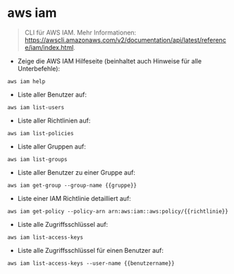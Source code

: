 # aws iam

> CLI für AWS IAM.
> Mehr Informationen: <https://awscli.amazonaws.com/v2/documentation/api/latest/reference/iam/index.html>.

- Zeige die AWS IAM Hilfeseite (beinhaltet auch Hinweise für alle Unterbefehle):

`aws iam help`

- Liste aller Benutzer auf:

`aws iam list-users`

- Liste aller Richtlinien auf:

`aws iam list-policies`

- Liste aller Gruppen auf:

`aws iam list-groups`

- Liste aller Benutzer zu einer Gruppe auf:

`aws iam get-group --group-name {{gruppe}}`

- Liste einer IAM Richtlinie detailliert auf:

`aws iam get-policy --policy-arn arn:aws:iam::aws:policy/{{richtlinie}}`

- Liste alle Zugriffsschlüssel auf:

`aws iam list-access-keys`

- Liste alle Zugriffsschlüssel für einen Benutzer auf:

`aws iam list-access-keys --user-name {{benutzername}}`

